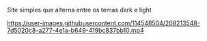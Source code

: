 Site simples que alterna entre os temas dark e light

https://user-images.githubusercontent.com/114548504/208213548-7d5020c8-a277-4e1a-b649-419bc837bb10.mp4


